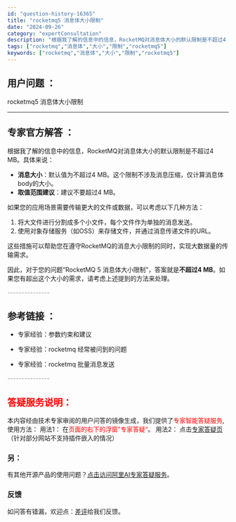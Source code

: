 ```yaml
---
id: "question-history-16365"
title: "rocketmq5 消息体大小限制"
date: "2024-09-26"
category: "expertConsultation"
description: "根据我了解的信息中的信息，RocketMQ对消息体大小的默认限制是不超过4 MB。具体来说：- **消息大小**：默认值为不超过4 MB。这个限制不涉及消息压缩，仅计算消息体body的大小。- **取值范围建议**：建议不要超过4 MB。如果您的应用场景需要传输更大的文件或数据，可以考虑以下几种方法"
tags: ["rocketmq","消息体","大小","限制","rocketmq5"]
keywords: ["rocketmq","消息体","大小","限制","rocketmq5"]
---
```


## 用户问题 ： 
 rocketmq5 消息体大小限制  

---------------
## 专家官方解答 ：

根据我了解的信息中的信息，RocketMQ对消息体大小的默认限制是不超过4 MB。具体来说：

- **消息大小**：默认值为不超过4 MB。这个限制不涉及消息压缩，仅计算消息体body的大小。
- **取值范围建议**：建议不要超过4 MB。

如果您的应用场景需要传输更大的文件或数据，可以考虑以下几种方法：
1. 将大文件进行分割成多个小文件，每个文件作为单独的消息发送。
2. 使用对象存储服务（如OSS）来存储文件，并通过消息传递文件的URL。

这些措施可以帮助您在遵守RocketMQ的消息大小限制的同时，实现大数据量的传输需求。

因此，对于您的问题“RocketMQ 5 消息体大小限制”，答案就是**不超过4 MB**。如果您有超出这个大小的需求，请考虑上述提到的方法来处理。


<font color="#949494">---------------</font> 


## 参考链接 ：

* 专家经验：参数约束和建议 
 
 * 专家经验：rocketmq  经常被问到的问题 
 
 * 专家经验：rocketmq  批量消息发送 


 <font color="#949494">---------------</font> 
 


## <font color="#FF0000">答疑服务说明：</font> 

本内容经由技术专家审阅的用户问答的镜像生成，我们提供了<font color="#FF0000">专家智能答疑服务</font>,使用方法：
用法1： 在<font color="#FF0000">页面的右下的浮窗”专家答疑“</font>。
用法2： 点击[专家答疑页](https://answer.opensource.alibaba.com/docs/intro)（针对部分网站不支持插件嵌入的情况）
### 另：


有其他开源产品的使用问题？[点击访问阿里AI专家答疑服务](https://answer.opensource.alibaba.com/docs/intro)。
### 反馈
如问答有错漏，欢迎点：[差评](https://ai.nacos.io/user/feedbackByEnhancerGradePOJOID?enhancerGradePOJOId=17215)给我们反馈。
